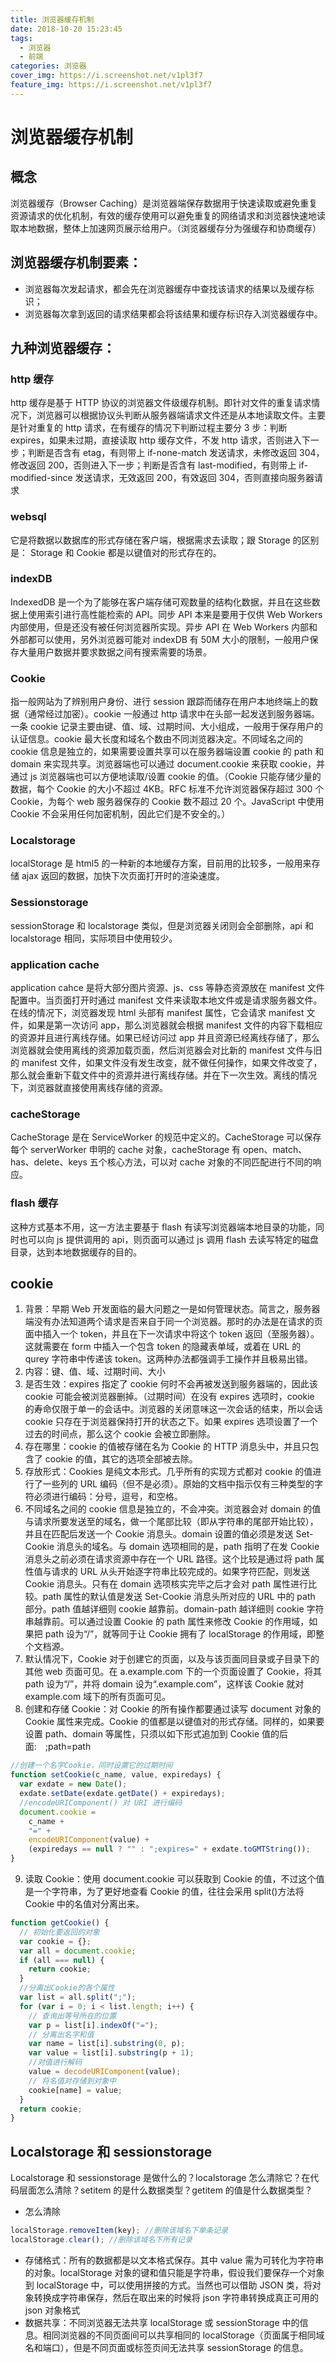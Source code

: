 ```yaml
---
title: 浏览器缓存机制
date: 2018-10-20 15:23:45
tags:
  - 浏览器
  - 前端
categories: 浏览器
cover_img: https://i.screenshot.net/v1pl3f7
feature_img: https://i.screenshot.net/v1pl3f7
---
```


# 浏览器缓存机制

## 概念

浏览器缓存（Browser Caching）是浏览器端保存数据用于快速读取或避免重复资源请求的优化机制，有效的缓存使用可以避免重复的网络请求和浏览器快速地读取本地数据，整体上加速网页展示给用户。（浏览器缓存分为强缓存和协商缓存）

<!-- more -->

## 浏览器缓存机制要素：

- 浏览器每次发起请求，都会先在浏览器缓存中查找该请求的结果以及缓存标识；
- 浏览器每次拿到返回的请求结果都会将该结果和缓存标识存入浏览器缓存中。

## 九种浏览器缓存：

### http 缓存

http 缓存是基于 HTTP 协议的浏览器文件级缓存机制。即针对文件的重复请求情况下，浏览器可以根据协议头判断从服务器端请求文件还是从本地读取文件。主要是针对重复的 http 请求，在有缓存的情况下判断过程主要分 3 步：判断 expires，如果未过期，直接读取 http 缓存文件，不发 http 请求，否则进入下一步；判断是否含有 etag，有则带上 if-none-match 发送请求，未修改返回 304，修改返回 200，否则进入下一步；判断是否含有 last-modified，有则带上 if-modified-since 发送请求，无效返回 200，有效返回 304，否则直接向服务器请求

### websql

它是将数据以数据库的形式存储在客户端，根据需求去读取；跟 Storage 的区别是： Storage 和 Cookie 都是以键值对的形式存在的。

### indexDB

IndexedDB 是一个为了能够在客户端存储可观数量的结构化数据，并且在这些数据上使用索引进行高性能检索的 API。同步 API 本来是要用于仅供 Web Workers 内部使用，但是还没有被任何浏览器所实现。异步 API 在 Web Workers 内部和外部都可以使用，另外浏览器可能对 indexDB 有 50M 大小的限制，一般用户保存大量用户数据并要求数据之间有搜索需要的场景。

### Cookie

指一般网站为了辨别用户身份、进行 session 跟踪而储存在用户本地终端上的数据（通常经过加密）。cookie 一般通过 http 请求中在头部一起发送到服务器端。一条 cookie 记录主要由键、值、域、过期时间、大小组成，一般用于保存用户的认证信息。cookie 最大长度和域名个数由不同浏览器决定。不同域名之间的 cookie 信息是独立的，如果需要设置共享可以在服务器端设置 cookie 的 path 和 domain 来实现共享。浏览器端也可以通过 document.cookie 来获取 cookie，并通过 js 浏览器端也可以方便地读取/设置 cookie 的值。（Cookie 只能存储少量的数据，每个 Cookie 的大小不超过 4KB。RFC 标准不允许浏览器保存超过 300 个 Cookie，为每个 web 服务器保存的 Cookie 数不超过 20 个。JavaScript 中使用 Cookie 不会采用任何加密机制，因此它们是不安全的。）

### Localstorage

localStorage 是 html5 的一种新的本地缓存方案，目前用的比较多，一般用来存储 ajax 返回的数据，加快下次页面打开时的渲染速度。

### Sessionstorage

sessionStorage 和 localstorage 类似，但是浏览器关闭则会全部删除，api 和 localstorage 相同，实际项目中使用较少。

### application cache

application cahce 是将大部分图片资源、js、css 等静态资源放在 manifest 文件配置中。当页面打开时通过 manifest 文件来读取本地文件或是请求服务器文件。在线的情况下，浏览器发现 html 头部有 manifest 属性，它会请求 manifest 文件，如果是第一次访问 app，那么浏览器就会根据 manifest 文件的内容下载相应的资源并且进行离线存储。如果已经访问过 app 并且资源已经离线存储了，那么浏览器就会使用离线的资源加载页面，然后浏览器会对比新的 manifest 文件与旧的 manifest 文件，如果文件没有发生改变，就不做任何操作，如果文件改变了，那么就会重新下载文件中的资源并进行离线存储。并在下一次生效。离线的情况下，浏览器就直接使用离线存储的资源。

### cacheStorage

CacheStorage 是在 ServiceWorker 的规范中定义的。CacheStorage 可以保存每个 serverWorker 申明的 cache 对象，cacheStorage 有 open、match、has、delete、keys 五个核心方法，可以对 cache 对象的不同匹配进行不同的响应。

### flash 缓存

这种方式基本不用，这一方法主要基于 flash 有读写浏览器端本地目录的功能，同时也可以向 js 提供调用的 api，则页面可以通过 js 调用 flash 去读写特定的磁盘目录，达到本地数据缓存的目的。

## cookie

1. 背景：早期 Web 开发面临的最大问题之一是如何管理状态。简言之，服务器端没有办法知道两个请求是否来自于同一个浏览器。那时的办法是在请求的页面中插入一个 token，并且在下一次请求中将这个 token 返回（至服务器）。这就需要在 form 中插入一个包含 token 的隐藏表单域，或着在 URL 的 qurey 字符串中传递该 token。这两种办法都强调手工操作并且极易出错。
2. 内容：键、值、域、过期时间、大小
3. 是否生效：expires 指定了 cookie 何时不会再被发送到服务器端的，因此该 cookie 可能会被浏览器删掉。（过期时间）在没有 expires 选项时，cookie 的寿命仅限于单一的会话中。浏览器的关闭意味这一次会话的结束，所以会话 cookie 只存在于浏览器保持打开的状态之下。如果 expires 选项设置了一个过去的时间点，那么这个 cookie 会被立即删除。
4. 存在哪里：cookie 的值被存储在名为 Cookie 的 HTTP 消息头中，并且只包含了 cookie 的值，其它的选项全部被去除。
5. 存放形式：Cookies 是纯文本形式。几乎所有的实现方式都对 cookie 的值进行了一些列的 URL 编码（但不是必须）。原始的文档中指示仅有三种类型的字符必须进行编码：分号，逗号，和空格。
6. 不同域名之间的 cookie 信息是独立的，不会冲突。浏览器会对 domain 的值与请求所要发送至的域名，做一个尾部比较（即从字符串的尾部开始比较），并且在匹配后发送一个 Cookie 消息头。domain 设置的值必须是发送 Set-Cookie 消息头的域名。与 domain 选项相同的是，path 指明了在发 Cookie 消息头之前必须在请求资源中存在一个 URL 路径。这个比较是通过将 path 属性值与请求的 URL 从头开始逐字符串比较完成的。如果字符匹配，则发送 Cookie 消息头。只有在 domain 选项核实完毕之后才会对 path 属性进行比较。path 属性的默认值是发送 Set-Cookie 消息头所对应的 URL 中的 path 部分。path 值越详细则 cookie 越靠前。domain-path 越详细则 cookie 字符串越靠前。可以通过设置 Cookie 的 path 属性来修改 Cookie 的作用域，如果把 path 设为“/”，就等同于让 Cookie 拥有了 localStorage 的作用域，即整个文档源。
7. 默认情况下，Cookie 对于创建它的页面，以及与该页面同目录或子目录下的其他 web 页面可见。在 a.example.com 下的一个页面设置了 Cookie，将其 path 设为“/”，并将 domain 设为“.example.com”，这样该 Cookie 就对 example.com 域下的所有页面可见。
8. 创建和存储 Cookie：对 Cookie 的所有操作都要通过读写 document 对象的 Cookie 属性来完成。Cookie 的值都是以键值对的形式存储。同样的，如果要设置 path、domain 等属性，只须以如下形式追加到 Cookie 值的后面:　;path=path

```javascript
//创建一个名字Cookie，同时设置它的过期时间
function setCookie(c_name, value, expiredays) {
  var exdate = new Date();
  exdate.setDate(exdate.getDate() + expiredays);
  //encodeURIComponent() 对 URI 进行编码
  document.cookie =
    c_name +
    "=" +
    encodeURIComponent(value) +
    (expiredays == null ? "" : ";expires=" + exdate.toGMTString());
}
```

9. 读取 Cookie：使用 document.cookie 可以获取到 Cookie 的值，不过这个值是一个字符串，为了更好地查看 Cookie 的值，往往会采用 split()方法将 Cookie 中的名值对分离出来。

```javascript
function getCookie() {
  // 初始化要返回的对象
  var cookie = {};
  var all = document.cookie;
  if (all === null) {
    return cookie;
  }
  //分离出Cookie的各个属性
  var list = all.split(";");
  for (var i = 0; i < list.length; i++) {
    // 查询出等号所在的位置
    var p = list[i].indexOf("=");
    // 分离出名字和值
    var name = list[i].substring(0, p);
    var value = list[i].substring(p + 1);
    //对值进行解码
    value = decodeURIComponent(value);
    // 将名值对存储到对象中
    cookie[name] = value;
  }
  return cookie;
}
```

## Localstorage 和 sessionstorage

Localstorage 和 sessionstorage 是做什么的？localstorage 怎么清除它？在代码层面怎么清除？setitem 的是什么数据类型？getitem 的值是什么数据类型？

- 怎么清除

```javascript
localStorage.removeItem(key); //删除该域名下单条记录
localStorage.clear(); //删除该域名下所有记录
```

- 存储格式：所有的数据都是以文本格式保存。其中 value 需为可转化为字符串的对象。localStorage 对象的键和值只能是字符串，假设我们要保存一个对象到 localStorage 中，可以使用拼接的方式。当然也可以借助 JSON 类，将对象转换成字符串保存，然后在取出来的时候将 json 字符串转换成真正可用的 json 对象格式
- 数据共享：不同浏览器无法共享 localStorage 或 sessionStorage 中的信息。相同浏览器的不同页面间可以共享相同的 localStorage（页面属于相同域名和端口），但是不同页面或标签页间无法共享 sessionStorage 的信息。
